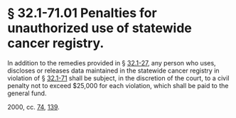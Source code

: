 # § 32.1-71.01 Penalties for unauthorized use of statewide cancer registry.

<p>In addition to the remedies provided in § <a href='http://law.lis.virginia.gov/vacode/32.1-27/'>32.1-27</a>, any person who uses, discloses or releases data maintained in the statewide cancer registry in violation of § <a href='http://law.lis.virginia.gov/vacode/32.1-71/'>32.1-71</a> shall be subject, in the discretion of the court, to a civil penalty not to exceed $25,000 for each violation, which shall be paid to the general fund.</p><p>2000, cc. <a href='http://lis.virginia.gov/cgi-bin/legp604.exe?001+ful+CHAP0074'>74</a>, <a href='http://lis.virginia.gov/cgi-bin/legp604.exe?001+ful+CHAP0139'>139</a>.</p>